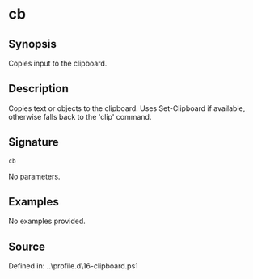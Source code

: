 # cb

## Synopsis

Copies input to the clipboard.

## Description

Copies text or objects to the clipboard. Uses Set-Clipboard if available,
        otherwise falls back to the 'clip' command.

## Signature

```powershell
cb
```

No parameters.

## Examples

No examples provided.

## Source

Defined in: ..\profile.d\16-clipboard.ps1
